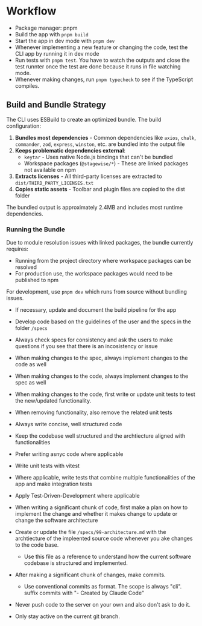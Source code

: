 # Workflow

- Package manager: pnpm
- Build the app with `pnpm build`
- Start the app in dev mode with `pnpm dev`
- Whenever implementing a new feature or changing the code, test the CLI app by running it in dev mode
- Run tests with `pnpm test`. You have to watch the outputs and close the test runnter once the test are done because it runs in file watching mode.
- Whenever making changes, run `pnpm typecheck` to see if the TypeScript compiles.

## Build and Bundle Strategy

The CLI uses ESBuild to create an optimized bundle. The build configuration:

1. **Bundles most dependencies** - Common dependencies like `axios`, `chalk`, `commander`, `zod`, `express`, `winston`, etc. are bundled into the output file
2. **Keeps problematic dependencies external**:
   - `keytar` - Uses native Node.js bindings that can't be bundled
   - Workspace packages (`@stagewise/*`) - These are linked packages not available on npm
3. **Extracts licenses** - All third-party licenses are extracted to `dist/THIRD_PARTY_LICENSES.txt`
4. **Copies static assets** - Toolbar and plugin files are copied to the dist folder

The bundled output is approximately 2.4MB and includes most runtime dependencies.

### Running the Bundle

Due to module resolution issues with linked packages, the bundle currently requires:
- Running from the project directory where workspace packages can be resolved
- For production use, the workspace packages would need to be published to npm

For development, use `pnpm dev` which runs from source without bundling issues.

- If necessary, update and document the build pipeline for the app
- Develop code based on the guidelines of the user and the specs in the folder `/specs`
- Always check specs for consistency and ask the users to make questions if you see that there is an incosistency or issue
- When making changes to the spec, always implement changes to the code as well
- When making changes to the code, always implement changes to the spec as well
- When making changes to the code, first write or update unit tests to test the new/updated functionality.
- When removing functionality, also remove the related unit tests
- Always write concise, well structured code
- Keep the codebase well structured and the archtiecture aligned with functionalities
- Prefer writing asnyc code where applicable
- Write unit tests with vitest
- Where applicable, write tests that combine multiple functionalities of the app and make integration tests
- Apply Test-Driven-Development where applicable
- When writing a significant chunk of code, first make a plan on how to implement the change and whether it makes change to update or change the software architecture
- Create or update the file `/specs/99-architecture.md` with the archtiecture of the impleented source code whenever you ake changes to the code base.
  - Use this file as a reference to understand how the current software codebase is structured and implemented.

- After making a significant chunk of changes, make commits.
  - Use conventional commits as format. The scope is always "cli". suffix commits with "- Created by Claude Code"

- Never push code to the server on your own and also don't ask to do it.
- Only stay active on the current git branch.
